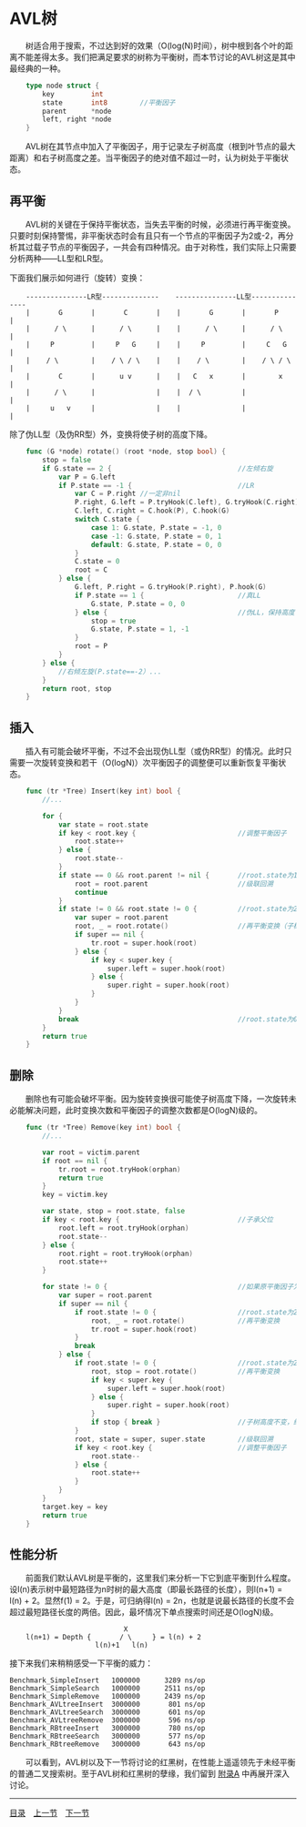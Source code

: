# AVL树
　　树适合用于搜索，不过达到好的效果（O(log(N)时间），树中根到各个叶的距离不能差得太多。我们把满足要求的树称为平衡树，而本节讨论的AVL树这是其中最经典的一种。
```go
	type node struct {
		key         int
		state       int8 		//平衡因子
		parent      *node
		left, right *node
	}
```
　　AVL树在其节点中加入了平衡因子，用于记录左子树高度（根到叶节点的最大距离）和右子树高度之差。当平衡因子的绝对值不超过一时，认为树处于平衡状态。

## 再平衡
　　AVL树的关键在于保持平衡状态，当失去平衡的时候，必须进行再平衡变换。只要时刻保持警惕，非平衡状态时会有且只有一个节点的平衡因子为2或-2，再分析其过载子节点的平衡因子，一共会有四种情况。由于对称性，我们实际上只需要分析两种——LL型和LR型。

下面我们展示如何进行（旋转）变换：
```
	---------------LR型--------------    ---------------LL型---------------
	|       G       |       C       |    |       G       |       P       |
	|      / \      |      / \      |    |      / \      |      / \      |
	|     P         |     P   G     |    |     P         |     C   G     |
	|    / \        |    / \ / \    |    |    / \        |    / \ / \    |
	|       C       |      u v      |    |   C   x       |        x      |
	|      / \      |               |    |  / \          |               |
	|     u   v     |               |    |               |               |
```
除了伪LL型（及伪RR型）外，变换将使子树的高度下降。
```go
	func (G *node) rotate() (root *node, stop bool) {
		stop = false
		if G.state == 2 { 								//左倾右旋
			var P = G.left
			if P.state == -1 { 							//LR
				var C = P.right //一定非nil
				P.right, G.left = P.tryHook(C.left), G.tryHook(C.right)
				C.left, C.right = C.hook(P), C.hook(G)
				switch C.state {
					case 1:	G.state, P.state = -1, 0
					case -1: G.state, P.state = 0, 1
					default: G.state, P.state = 0, 0
				}
				C.state = 0
				root = C
			} else {
				G.left, P.right = G.tryHook(P.right), P.hook(G)
				if P.state == 1 { 						//真LL
					G.state, P.state = 0, 0
				} else {								//伪LL，保持高度
					stop = true
					G.state, P.state = 1, -1
				}
				root = P
			}
		} else { 										
			//右倾左旋(P.state==-2）...
		}
		return root, stop
	}
```

## 插入
　　插入有可能会破坏平衡，不过不会出现伪LL型（或伪RR型）的情况。此时只需要一次旋转变换和若干（O(logN)）次平衡因子的调整便可以重新恢复平衡状态。
```go
	func (tr *Tree) Insert(key int) bool {
		//...

		for {
			var state = root.state
			if key < root.key {							//调整平衡因子
				root.state++
			} else {
				root.state--
			}
			if state == 0 && root.parent != nil {		//root.state为1或-1
				root = root.parent						//级联回溯
				continue
			}
			if state != 0 && root.state != 0 { 			//root.state为2或-2
				var super = root.parent
				root, _ = root.rotate()					//再平衡变换（子树高度必然下降，到此结束）
				if super == nil {
					tr.root = super.hook(root)
				} else {
					if key < super.key {
						super.left = super.hook(root)
					} else {
						super.right = super.hook(root)
					}
				}
			}
			break										//root.state为0，没什么好做的
		}
		return true
	}
```


## 删除
　　删除也有可能会破坏平衡。因为旋转变换很可能使子树高度下降，一次旋转未必能解决问题，此时变换次数和平衡因子的调整次数都是O(logN)级的。
```go
	func (tr *Tree) Remove(key int) bool {
		//...

		var root = victim.parent
		if root == nil {
			tr.root = root.tryHook(orphan)
			return true
		}
		key = victim.key

		var state, stop = root.state, false
		if key < root.key {								//子承父位
			root.left = root.tryHook(orphan)
			root.state--
		} else {
			root.right = root.tryHook(orphan)
			root.state++
		}

		for state != 0 { 								//如果原平衡因子为0则子树高度不变
			var super = root.parent
			if super == nil {
				if root.state != 0 { 					//root.state为2或-2
					root, _ = root.rotate()				//再平衡变换
					tr.root = super.hook(root)
				}
				break
			} else {
				if root.state != 0 { 					//root.state为2或-2
					root, stop = root.rotate()			//再平衡变换
					if key < super.key {
						super.left = super.hook(root)
					} else {
						super.right = super.hook(root)
					}
					if stop { break }					//子树高度不变，终止追溯
				}
				root, state = super, super.state		//级联回溯
				if key < root.key {						//调整平衡因子
					root.state--
				} else {
					root.state++
				}
			}
		}
		target.key = key
		return true
	}
```

## 性能分析
　　前面我们默认AVL树是平衡的，这里我们来分析一下它到底平衡到什么程度。设l(n)表示树中最短路径为n时树的最大高度（即最长路径的长度），则l(n+1) = l(n) + 2。显然f(1) = 2。于是，可归纳得l(n) = 2n，也就是说最长路径的长度不会超过最短路径长度的两倍。因此，最坏情况下单点搜索时间还是O(logN)级。
```
	                        X
	l(n+1) = Depth {       / \     } = l(n) + 2
	                 l(n)+1   l(n)
```
接下来我们来稍稍感受一下平衡的威力：
	
	Benchmark_SimpleInsert	 1000000      3289 ns/op
	Benchmark_SimpleSearch	 1000000      2511 ns/op
	Benchmark_SimpleRemove	 1000000      2439 ns/op
	Benchmark_AVLtreeInsert	 3000000       801 ns/op
	Benchmark_AVLtreeSearch	 3000000       601 ns/op
	Benchmark_AVLtreeRemove	 3000000       596 ns/op
	Benchmark_RBtreeInsert	 3000000       780 ns/op
	Benchmark_RBtreeSearch	 3000000       577 ns/op
	Benchmark_RBtreeRemove	 3000000       643 ns/op
	
　　可以看到，AVL树以及下一节将讨论的红黑树，在性能上遥遥领先于未经平衡的普通二叉搜索树。至于AVL树和红黑树的孽缘，我们留到 [附录A](08-A.md) 中再展开深入讨论。

---
[目录](../index.md)　[上一节](05.md)　[下一节](05-B.md)
